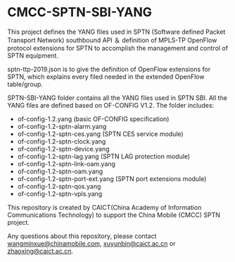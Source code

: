 # CMCC-SPTN-SBI-YANG
This project defines the YANG files used in SPTN (Software defined Packet Transport Network) southbound API ＆ definition of MPLS-TP OpenFlow protocol extensions for SPTN to accomplish the management and control of SPTN equipment.

sptn-ttp-2019.json is to give the definition of OpenFlow extensions for SPTN, which explains every filed needed in the extended OpenFlow table/group.

SPTN-SBI-YANG folder contains all the YANG files used in SPTN SBI. All the YANG files are defined based on OF-CONFIG V1.2. The folder includes:
- of-config-1.2.yang (basic OF-CONFIG specification)
- of-config-1.2-sptn-alarm.yang
- of-config-1.2-sptn-ces.yang (SPTN CES service module)
- of-config-1.2-sptn-clock.yang
- of-config-1.2-sptn-device.yang
- of-config-1.2-sptn-lag.yang (SPTN LAG protection module)
- of-config-1.2-sptn-link-oam.yang
- of-config-1.2-sptn-oam.yang
- of-config-1.2-sptn-port-ext.yang (SPTN port extensions module)
- of-config-1.2-sptn-qos.yang
- of-config-1.2-sptn-vpls.yang

This repository is created by CAICT(China Academy of Information Communications Technology) to support the China Mobile (CMCC) SPTN project. 

Any questions about this repository, please contact wangminxue@chinamobile.com, xuyunbin@caict.ac.cn or zhaoxing@caict.ac.cn.
